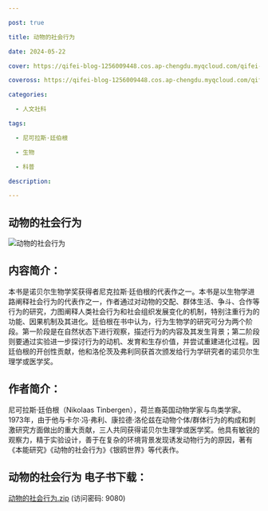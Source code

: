 ```yaml
---

post: true

title: 动物的社会行为

date: 2024-05-22

cover: https://qifei-blog-1256009448.cos.ap-chengdu.myqcloud.com/qifei-blog/6638ad390ea9cb14039c3d72.jpg

coveross: https://qifei-blog-1256009448.cos.ap-chengdu.myqcloud.com/qifei-blog/6638ad390ea9cb14039c3d72.jpg

categories:

  - 人文社科

tags:

  - 尼可拉斯·廷伯根 

  - 生物 

  - 科普

description: 

---
```




## 动物的社会行为 

![动物的社会行为 ](https://qifei-blog-1256009448.cos.ap-chengdu.myqcloud.com/qifei-blog/6638ad390ea9cb14039c3d72.jpg)

## 内容简介：

本书是诺贝尔生物学奖获得者尼克拉斯·廷伯根的代表作之一。本书是以生物学进路阐释社会行为的代表作之一，作者通过对动物的交配、群体生活、争斗、合作等行为的研究，力图阐释人类社会行为和社会组织发展变化的机制，特别注重行为的功能、因果机制及其进化。廷伯根在书中认为，行为生物学的研究可分为两个阶段。第一阶段是在自然状态下进行观察，描述行为的内容及其发生背景；第二阶段则要通过实验进一步探讨行为的动机、发育和生存价值，并尝试重建进化过程。因廷伯根的开创性贡献，他和洛伦茨及弗利同获首次颁发给行为学研究者的诺贝尔生理学或医学奖。

## 作者简介：

尼可拉斯·廷伯根（Nikolaas Tinbergen），荷兰裔英国动物学家与鸟类学家。1973年，由于他与卡尔·冯·弗利、康拉德·洛伦兹在动物个体/群体行为的构成和刺激研究方面做出的重大贡献，三人共同获得诺贝尔生理学或医学奖。他具有敏锐的观察力，精于实验设计，善于在复杂的环境背景发现诱发动物行为的原因，著有《本能研究》《动物的社会行为》《银鸥世界》等代表作。

## 动物的社会行为 电子书下载：

<a href="https://url54.ctfile.com/f/18000254-1242307063-681475?p=9080" target="_blank" rel="noopener">动物的社会行为.zip</a> (访问密码: 9080)



                    
